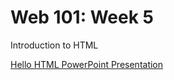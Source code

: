 # Web 101: Week 5
Introduction to HTML

<a href="Week01/HelloHtml.pptx" target="_blank">Hello HTML PowerPoint Presentation</a>